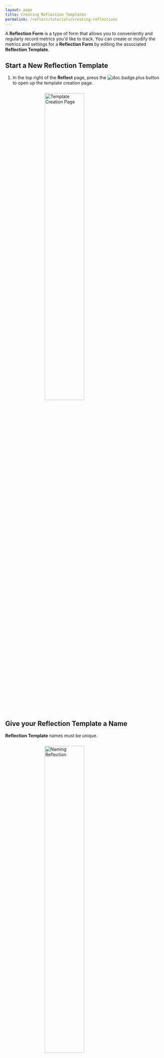 ```yaml
---
layout: page
title: Creating Reflection Templates
permalink: /reflect/tutorials/creating-reflections
---
```


A **Reflection Form** is a type of form that allows you to conveniently and regularly record metrics you'd like to track. You can create or modify the metrics and settings for a **Reflection Form** by editing the associated **Reflection Template**.

## Start a New Reflection Template

1. In the top right of the **Reflect** page, press the ![doc.badge.plus](doc.badge.plus-1.png) button to open up the template creation page.

<img src="/assets/creating-reflections-screenshots/IMG_0992.PNG" alt="Template Creation Page" style="width: 50%; height: 50%; margin: 0 auto; display: block; padding: 10px">

## Give your Reflection Template a Name

**Reflection Template** names must be unique.

<img src="/assets/creating-reflections-screenshots/IMG_1007.PNG" alt="Naming Reflection" style="width: 50%; height: 50%; margin: 0 auto; display: block; padding: 10px">

## Set Reflection Template Settings

The rest of the settings in this section are all optional.

### Default Metric Type

You may record durations, ratings, yes/no responses, numbers, text, numbers with units, or selecting from a list of choices. Here you choose the type of metric to default to when adding a new metric to your **Reflection Template**.

<img src="/assets/creating-reflections-screenshots/IMG_0994.PNG" alt="Default Metric Type" style="width: 50%; height: 50%; margin: 0 auto; display: block; padding: 10px">

### Daily Reflection

This setting affects data analysis because it tells the analysis to expect exactly one recording of this Reflection per day. If you miss this sort of Reflection on a particular day, there will be a yellow calendar indicator next to the Reflection name on the **Reflect** page the next day. There will also be a popup when you open the Reflection giving you the option to fill out your data for the missed day.

<img src="/assets/creating-reflections-screenshots/IMG_0995.PNG" alt="Daily Reflection" style="width: 50%; height: 50%; margin: 0 auto; display: block; padding: 10px">

### Allow ad-hoc metrics

Ad-hoc metrics are ones you can record on-the-fly without having them as part of your **Reflection Template**. They're useful for unplanned recordings that aren't very common.

<img src="/assets/creating-reflections-screenshots/IMG_0997.PNG" alt="Ad-hoc Metrics" style="width: 50%; height: 50%; margin: 0 auto; display: block; padding: 10px">

### Stay in Form After Saving

Sometimes you may want to record multiple instances of a Reflection back-to-back without having to navigate to the **Reflection Form** each time. Toggling this option on will allow the **Reflection Form** to remain on your screen once you save your metrics' recordings.

<img src="/assets/creating-reflections-screenshots/IMG_0998.PNG" alt="Stay in Form After Saving" style="width: 50%; height: 50%; margin: 0 auto; display: block; padding: 10px">

### Copy Reflection After Saving

If your metric values are almost always the same, copying the values from the last Reflection can save you time.

<img src="/assets/creating-reflections-screenshots/IMG_0999.PNG" alt="Copy Reflection After Saving" style="width: 50%; height: 50%; margin: 0 auto; display: block; padding: 10px">

## Set Analysis Settings

### Default Aggregate type

<img src="/assets/creating-reflections-screenshots/IMG_1002.PNG" alt="Default Aggregate Type" style="width: 50%; height: 50%; margin: 0 auto; display: block; padding: 10px">

This setting determines how multiple recordings over the course of a day get evaluated in data analysis that spans multiple days. The options are taking the sum, the min, the max, or the average (mean) of all recordings. For example, you may want to analyze how the sum of your coffee consumption affects your average tiredness score for the last week. This setting is just the default for metrics in this Reflection. When you start to add metrics, this setting can be overridden.

### Treat Empty Values As Zero

Filling out your metrics in a given Reflection can be optional. When toggled **ON** this setting applies default value treatment to metrics that are not filled out in a Reflection that has been recorded. For example, if you fill out that you had 1000 mg of Vitamin C in your **Supplements** Reflection but didn't fill out a value for Vitamin D (mcg), toggling this setting on will result in analysis and plots that assume you had 0 mcg Vitamin D for that Reflection. This setting is just the default for metrics in this Reflection. When you start to add metrics, this setting can be overridden.

<img src="/assets/creating-reflections-screenshots/IMG_1003.PNG" alt="Treat Empty Values As Zero" style="width: 50%; height: 50%; margin: 0 auto; display: block; padding: 10px">

### Treat Empty Days As Zero

Sometimes you have metrics that you only record occasionally, and you only want to record them when they occur. For example, suppose you track a Yes/No **Party** metric and a 0-4 Rating **Extrovert** metric as part of your "Social" Reflection. When this setting is toggled **ON** and you don't fill out the **Social** Reflection on a given day, it will be as if you had recorded "No" for **Party** and "0" for **Extroverted** on that day. When you start to add metrics, this setting can be overridden.

<img src="/assets/creating-reflections-screenshots/IMG_1004.PNG" alt="Treat Empty Days As Zero" style="width: 50%; height: 50%; margin: 0 auto; display: block; padding: 10px">

### Exempt From Data Analysis

Some metrics are useful to track but you don't want them informing any causal inference, correlations, or other form of analysis. Toggling this setting **ON** accomplishes this. All analysis is private and remains on your device, so this feature adds another layer of privacy and convenience by preventing sensitive metrics from appearing in your analysis results. This setting is just the default for metrics in this Reflection. When you start to add metrics, this setting can be overridden.

<img src="/assets/creating-reflections-screenshots/IMG_1004.PNG" alt="Exempt From Data Analysis" style="width: 50%; height: 50%; margin: 0 auto; display: block; padding: 10px">

## Adding a Metric to Your Reflection Template

The settings for individual metrics are very similar to the **Reflection Template** settings. Specifying a different value of a setting in the metric template will override that same setting in the Reflection template. For example, if in your **Social** Reflection you exempt all metrics from data analysis but have this setting toggled off for **Extroverted**, then Extroverted will be incorporated into data analysis. Otherwise, there are metric-specific template settings such as:

### Required

Toggling **Required** to **ON** will make it so that you cannot successfully save a Reflection without recording this metric type. If Required is **OFF** and you do not fill out a metric, its value will be empty.

### Group

Assigning a group to your metric does nothing more than allow your Reflection to categorize it in a way that saves screen space by placing it in a dropdown group with other metrics belonging to the same group.

<img src="/assets/creating-reflections-screenshots/IMG_3CD47B259E41-1.jpeg" alt="Metric Group" style="width: 50%; height: 50%; margin: 0 auto; display: block; padding: 10px">

## Finishing Up

You may save a metric to a Reflection by pressing ![checkmark.circle](checkmark.circle.png) at the top right of your screen. If the checkmark is disabled, it means you need to finalize some aspect of the metric, such as its name. Once saved, you may continue to add as many metrics as you'd like to a Reflection. When finished adding your metrics, you may save the Reflection by pressing ![checkmark.circle](checkmark.circle.png) at the top right of your screen again.